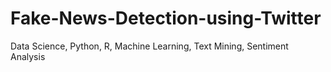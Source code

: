# Fake-News-Detection-using-Twitter
Data Science, Python, R, Machine Learning, Text Mining, Sentiment Analysis
